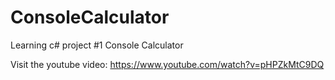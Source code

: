 # ConsoleCalculator
Learning c# project #1 Console Calculator

Visit the youtube video: https://www.youtube.com/watch?v=pHPZkMtC9DQ
